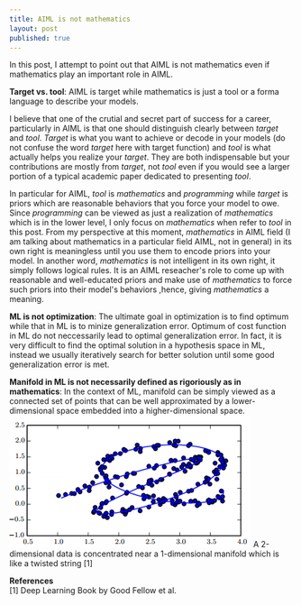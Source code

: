 ```yaml
---
title: AIML is not mathematics
layout: post
published: true
---
```

In this post, I attempt to point out that AIML is not mathematics even if mathematics play an important role in AIML.   

**Target vs. tool**: AIML is target while mathematics is just a tool or a forma language to describe your models.   

I believe that one of the crutial and secret part of success for a career, particularly in AIML is that one should distinguish clearly between *target* and *tool*. *Target* is what you want to achieve or decode in your models (do not confuse the word *target* here with target function) and *tool* is what actually helps you realize your *target*.  They are both indispensable but your contributions are mostly from *target*, not *tool* even if you would see a larger portion of a typical academic paper dedicated to presenting *tool*.  

In particular for AIML, *tool* is *mathematics* and *programming* while *target* is priors which are reasonable behaviors that you force your model to owe. Since *programming* can be viewed as just a realization of *mathematics* which is in the lower level, I only focus on *mathematics* when refer to *tool* in this post. From my perspective at this moment, *mathematics* in AIML field (I am talking about mathematics in a particular field AIML, not in general) in its own right is meaningless until you use them to encode priors into your model. In another word, *mathematics* is not intelligent in its own right, it simply follows logical rules. It is an AIML reseacher's role to come up with reasonable and well-educated priors and make use of *mathematics* to force such priors into their model's behaviors ,hence, giving *mathematics* a meaning.  

**ML is not optimization**: The ultimate goal in optimization is to find optimum while that in ML is to minize generalization error. Optimum of cost function in ML do not neccessarily lead to optimal generalization error. In fact, it is very difficult to find the optimal solution in a hypothesis space in ML, instead we usually iteratively search for better solution until some good generalization error is met. 

**Manifold in ML is not necessarily defined as rigoriously as in mathematics**: In the context of ML, manifold can be simply viewed as a connected set of points that can be well approximated by a lower-dimensional space embedded into a higher-dimensional space. 
![manifold](/images/manifold.png)
A 2-dimensional data is concentrated near a 1-dimensional manifold which is like a twisted string [1] 



**References**   
[1] Deep Learning Book by Good Fellow et al. 